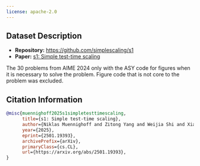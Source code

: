 ```yaml
---
license: apache-2.0
---
```

## Dataset Description

- **Repository:** https://github.com/simplescaling/s1
- **Paper:** [s1: Simple test-time scaling](https://arxiv.org/abs/TODO)

The 30 problems from AIME 2024 only with the ASY code for figures when it is necessary to solve the problem. Figure code that is not core to the problem was excluded.

## Citation Information

```bibtex
@misc{muennighoff2025s1simpletesttimescaling,
      title={s1: Simple test-time scaling}, 
      author={Niklas Muennighoff and Zitong Yang and Weijia Shi and Xiang Lisa Li and Li Fei-Fei and Hannaneh Hajishirzi and Luke Zettlemoyer and Percy Liang and Emmanuel Candès and Tatsunori Hashimoto},
      year={2025},
      eprint={2501.19393},
      archivePrefix={arXiv},
      primaryClass={cs.CL},
      url={https://arxiv.org/abs/2501.19393}, 
}
```